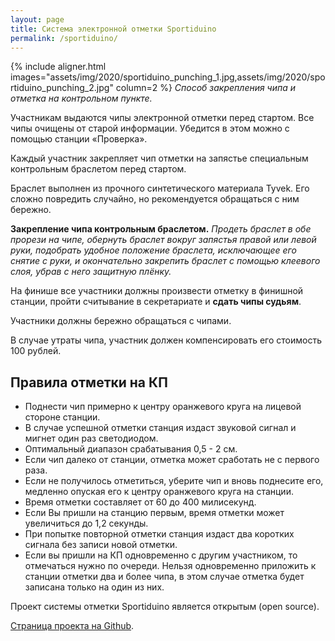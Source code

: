 ```yaml
---
layout: page
title: Система электронной отметки Sportiduino
permalink: /sportiduino/
---
```


{% include aligner.html images="assets/img/2020/sportiduino_punching_1.jpg,assets/img/2020/sportiduino_punching_2.jpg" column=2 %}
*Способ закрепления чипа и отметка на контрольном пункте.*

Участникам выдаются чипы электронной отметки перед стартом.
Все чипы очищены от старой информации.
Убедится в этом можно с помощью станции «Проверка».

Каждый участник закрепляет чип отметки на запястье специальным контрольным браслетом перед стартом.

Браслет выполнен из прочного синтетического материала Tyvek. Его сложно повредить случайно, но рекомендуется обращаться с ним бережно.

**Закрепление чипа контрольным браслетом.**
*Продеть браслет в обе прорези на чипе, обернуть браслет вокруг запястья правой или левой руки,
подобрать удобное положение браслета, исключающее его снятие с руки, и окончательно закрепить браслет с помощью клеевого слоя, убрав с него защитную плёнку.*

На финише все участники должны произвести отметку в финишной станции, пройти считывание в секретариате и **сдать чипы судьям**.

Участники должны бережно обращаться с чипами.

В случае утраты чипа, участник должен компенсировать его стоимость 100 рублей.

Правила отметки на КП
---------------------

* Поднести чип примерно к центру оранжевого круга на лицевой стороне станции.
* В случае успешной отметки станция издаст звуковой сигнал и мигнет один раз светодиодом.
* Оптимальный диапазон срабатывания 0,5 - 2 см.
* Если чип далеко от станции, отметка может сработать не с первого раза.
* Если не получилось отметиться, уберите чип и вновь поднесите его, медленно опуская его к центру оранжевого круга на станции.
* Время отметки составляет от 60 до 400 милисекунд.
* Если Вы пришли на станцию первым, время отметки может увеличиться до 1,2 секунды.
* При попытке повторной отметки станция издаст два коротких сигнала без записи новой отметки.
* Если вы пришли на КП одновременно с другим участником, то отмечаться нужно по очереди.
Нельзя одновременно приложить к станции отметки два и более чипа, в этом случае отметка будет записана только на один из них.


Проект системы отметки Sportiduino является открытым (open source).

[Страница проекта на Github](https://github.com/sportiduino/sportiduino).

